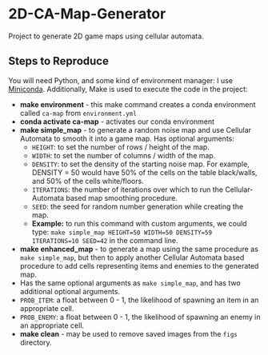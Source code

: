 # 2D-CA-Map-Generator
Project to generate 2D game maps using cellular automata. 

## Steps to Reproduce

You will need Python, and some kind of environment manager: I use [Miniconda](https://www.anaconda.com/docs/getting-started/miniconda/main). Additionally, Make is used to execute the code in the project:

- **make environment** - this make command creates a conda environment called `ca-map` from `environment.yml`
- **conda activate ca-map** - activates our conda environment
- **make simple_map** - to generate a random noise map and use Cellular Automata to smooth it into a game map. Has optional arguments:
  - `HEIGHT`: to set the number of rows / height of the map.
  - `WIDTH`: to set the number of columns / width of the map.
  - `DENSITY`: to set the density of the starting noise map. For example, DENSITY = 50 would have 50% of the cells on the table black/walls, and 50% of the cells white/floors. 
  - `ITERATIONS`: the number of iterations over which to run the Cellular-Automata based map smoothing procedure. 
  - `SEED`: the seed for random number generation while creating the map.
  - **Example:** to run this command with custom arguments, we could type: `make simple_map HEIGHT=50 WIDTH=50 DENSITY=59 ITERATIONS=10 SEED=42` in the command line.
- **make enhanced_map** - to generate a map using the same procedure as `make simple_map`, but then to apply another Cellular Automata based procedure to add cells representing items and enemies to the generated map. 
 - Has the same optional arguments as `make simple_map`, and has two additional optional arguments.
 - `PROB_ITEM`: a float between 0 - 1, the likelihood of spawning an item in an appropriate cell. 
 - `PROB_ENEMY`: a float between 0 - 1, the likelihood of spawning an enemy in an appropriate cell. 
- **make clean** - may be used to remove saved images from the `figs` directory.
